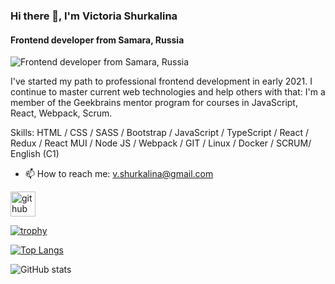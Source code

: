 ### Hi there 👋, I'm **Victoria Shurkalina**
#### Frontend developer from Samara, Russia
![Frontend developer from Samara, Russia](https://st2.myideasoft.com/idea/ct/82/myassets/blogs/fron-end-developer-becerileri.jpg?revision=1581875001)

I've started my path to professional frontend development in early 2021. I continue to master current web technologies and help others with that: I'm a member of the Geekbrains mentor program for courses in JavaScript, React, Webpack, Scrum.

Skills: HTML / CSS / SASS / Bootstrap / JavaScript / TypeScript / React / Redux / React MUI / Node JS / Webpack / GIT / Linux / Docker / SCRUM/ English (C1)

- 📫 How to reach me: v.shurkalina@gmail.com 


[<img src='https://cdn.jsdelivr.net/npm/simple-icons@3.0.1/icons/github.svg' alt='github' height='40'>](https://github.com/victoria369xx)  

[![trophy](https://github-profile-trophy.vercel.app/?username=victoria369xx)](https://github.com/ryo-ma/github-profile-trophy)

[![Top Langs](https://github-readme-stats.vercel.app/api/top-langs/?username=victoria369xx)](https://github.com/anuraghazra/github-readme-stats)

![GitHub stats](https://github-readme-stats.vercel.app/api?username=victoria369xx&show_icons=true)  

